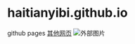 # haitianyibi.github.io
github pages
[其他网页](https://developer.mozilla.org/zh-CN/docs/Web)
![外部图片](https://cn.bing.com/images/search?q=%E5%9B%BE%E7%89%87&FORM=IQFRBA&id=4DE84A0E969382C7E7839D5B2FF44B55BDF1B314)
